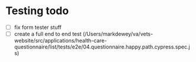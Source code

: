 # Testing todo

- [ ] fix form tester stuff
- [ ] create a full end to end test (/Users/markdewey/va/vets-website/src/applications/health-care-questionnaire/list/tests/e2e/04.questionnaire.happy.path.cypress.spec.js)
